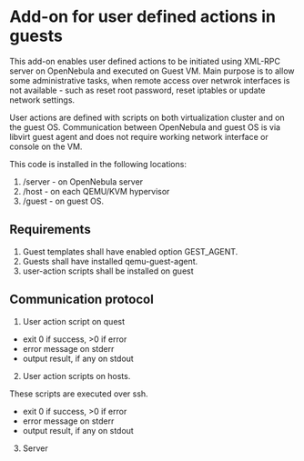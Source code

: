Add-on for user defined actions in guests
=========================================

This add-on enables user defined actions to be initiated using XML-RPC server
on OpenNebula and executed on Guest VM. Main purpose is to allow some
administrative tasks, when remote access over netwrok interfaces is not
available - such as reset root password, reset iptables or update
network settings.

User actions are defined with scripts on both virtualization cluster and on the
guest OS. Communication between OpenNebula and guest OS is via libvirt guest
agent and does not require working network interface or console on the VM.

This code is installed in the following locations:

1. /server - on OpenNebula server
2. /host   - on each QEMU/KVM hypervisor
3. /guest  - on guest OS.

Requirements
------------

1. Guest templates shall have enabled option GEST_AGENT.
2. Guests shall have installed qemu-guest-agent.
3. user-action scripts shall be installed on guest

Communication protocol
----------------------

1. User action script on quest

  - exit 0 if success, >0 if error
  - error message on stderr
  - output result, if any on stdout

2. User action scripts on hosts.

These scripts are executed over ssh.

  - exit 0 if success, >0 if error
  - error message on stderr
  - output result, if any on stdout

3. Server
